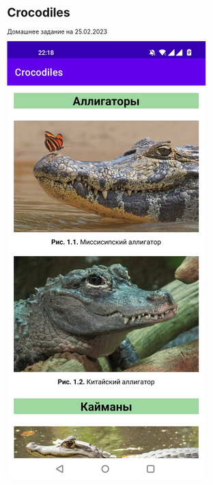 # Crocodiles

Домашнее задание на 25.02.2023

![alt text](https://github.com/Tvorozh0k/Crocodiles/blob/master/Screenshot_2023-02-23-22-18-40-01_9550ade7714ad2c2cb7be0b671368b01.jpg?raw=true)
